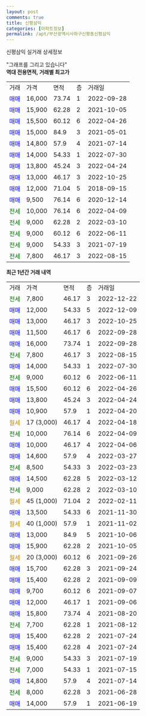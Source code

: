 ```yaml
---
layout: post
comments: true
title: 신평삼익
categories: [아파트정보]
permalink: /apt/부산광역시사하구신평동신평삼익
---
```


신평삼익 실거래 상세정보

<script type="text/javascript">
  google.charts.load('current', {'packages':['line', 'corechart']});
  google.charts.setOnLoadCallback(drawChart);

  function drawChart() {
    var data = new google.visualization.DataTable();
    data.addColumn('date', '거래일');
    data.addColumn('number', "매매");
    data.addColumn('number', "전세");
    data.addColumn('number', "전매");

    data.addRows([[new Date(Date.parse("2022-12-22")), null, 7800, null], [new Date(Date.parse("2022-12-09")), 12000, null, null], [new Date(Date.parse("2022-10-25")), 13000, null, null], [new Date(Date.parse("2022-09-28")), 11500, null, null], [new Date(Date.parse("2022-09-28")), 16000, null, null], [new Date(Date.parse("2022-08-15")), null, 7800, null], [new Date(Date.parse("2022-07-30")), 14000, null, null], [new Date(Date.parse("2022-06-11")), null, 9000, null], [new Date(Date.parse("2022-04-26")), 15500, null, null], [new Date(Date.parse("2022-04-24")), 13800, null, null], [new Date(Date.parse("2022-04-20")), 10900, null, null], [new Date(Date.parse("2022-04-18")), null, null, null], [new Date(Date.parse("2022-04-09")), null, 10000, null], [new Date(Date.parse("2022-04-06")), 10000, null, null], [new Date(Date.parse("2022-03-27")), 14600, null, null], [new Date(Date.parse("2022-03-23")), null, 8500, null], [new Date(Date.parse("2022-03-12")), 14500, null, null], [new Date(Date.parse("2022-03-10")), null, 9000, null], [new Date(Date.parse("2022-02-11")), null, null, null], [new Date(Date.parse("2021-11-30")), 13500, null, null], [new Date(Date.parse("2021-11-02")), null, null, null], [new Date(Date.parse("2021-10-06")), 13000, null, null], [new Date(Date.parse("2021-10-05")), 15900, null, null], [new Date(Date.parse("2021-09-26")), null, null, null], [new Date(Date.parse("2021-09-24")), 15700, null, null], [new Date(Date.parse("2021-09-09")), 15400, null, null], [new Date(Date.parse("2021-09-07")), 9700, null, null], [new Date(Date.parse("2021-09-06")), 12000, null, null], [new Date(Date.parse("2021-08-20")), 15800, null, null], [new Date(Date.parse("2021-08-12")), null, 7700, null], [new Date(Date.parse("2021-07-24")), 15400, null, null], [new Date(Date.parse("2021-07-24")), 15400, null, null], [new Date(Date.parse("2021-07-19")), null, 9000, null], [new Date(Date.parse("2021-07-15")), null, 7000, null], [new Date(Date.parse("2021-07-14")), 14800, null, null], [new Date(Date.parse("2021-06-28")), null, 8000, null], [new Date(Date.parse("2021-06-19")), 14000, null, null]]);

    var options = {
      hAxis: {
        format: 'yyyy/MM/dd'
      },    
      lineWidth: 0,
      pointsVisible: true,    
      title: '최근 1년간 유형별 실거래가 분포',
      legend: { position: 'bottom' }
    };

    var formatter = new google.visualization.NumberFormat({pattern:'###,###'} );
    formatter.format(data, 1);
    formatter.format(data, 2);
    
    setTimeout(function() {
        var chart = new google.visualization.LineChart(document.getElementById('columnchart_material'));
        chart.draw(data, (options));
        document.getElementById('loading').style.display = 'none';
    }, 200);
  }
</script>


<div id="loading" style="z-index:20; display: block; margin-left: 0px">"그래프를 그리고 있습니다"</div>
<div id="columnchart_material" style="width: 95%; margin-left: 0px; display: block"></div>
<!-- contents start -->
<b>역대 전용면적, 거래별 최고가</b>
<table class="sortable">
    <tr>
      <td>거래</td>
      <td>가격</td>
      <td>면적</td>
      <td>층</td>
      <td>거래일</td>
    </tr>
        <tr>
          <td><a style="color: blue">매매</a></td>
          <td>16,000</td>
          <td>73.74</td>
          <td>1</td>
          <td>2022-09-28</td>
        </tr>            <tr>
          <td><a style="color: blue">매매</a></td>
          <td>15,900</td>
          <td>62.28</td>
          <td>2</td>
          <td>2021-10-05</td>
        </tr>            <tr>
          <td><a style="color: blue">매매</a></td>
          <td>15,500</td>
          <td>60.12</td>
          <td>6</td>
          <td>2022-04-26</td>
        </tr>            <tr>
          <td><a style="color: blue">매매</a></td>
          <td>15,000</td>
          <td>84.9</td>
          <td>3</td>
          <td>2021-05-01</td>
        </tr>            <tr>
          <td><a style="color: blue">매매</a></td>
          <td>14,800</td>
          <td>57.9</td>
          <td>4</td>
          <td>2021-07-14</td>
        </tr>            <tr>
          <td><a style="color: blue">매매</a></td>
          <td>14,000</td>
          <td>54.33</td>
          <td>1</td>
          <td>2022-07-30</td>
        </tr>            <tr>
          <td><a style="color: blue">매매</a></td>
          <td>13,800</td>
          <td>45.24</td>
          <td>3</td>
          <td>2022-04-24</td>
        </tr>            <tr>
          <td><a style="color: blue">매매</a></td>
          <td>13,000</td>
          <td>46.17</td>
          <td>3</td>
          <td>2022-10-25</td>
        </tr>            <tr>
          <td><a style="color: blue">매매</a></td>
          <td>12,000</td>
          <td>71.04</td>
          <td>5</td>
          <td>2018-09-15</td>
        </tr>            <tr>
          <td><a style="color: blue">매매</a></td>
          <td>9,500</td>
          <td>76.14</td>
          <td>6</td>
          <td>2020-12-14</td>
        </tr>        
        <tr>
              <td><a style="color: darkgreen">전세</a></td>
              <td>10,000</td>
              <td>76.14</td>
              <td>6</td>
              <td>2022-04-09</td>
            </tr>            <tr>
              <td><a style="color: darkgreen">전세</a></td>
              <td>9,000</td>
              <td>62.28</td>
              <td>2</td>
              <td>2022-03-10</td>
            </tr>            <tr>
              <td><a style="color: darkgreen">전세</a></td>
              <td>9,000</td>
              <td>60.12</td>
              <td>6</td>
              <td>2022-06-11</td>
            </tr>            <tr>
              <td><a style="color: darkgreen">전세</a></td>
              <td>9,000</td>
              <td>54.33</td>
              <td>3</td>
              <td>2021-07-19</td>
            </tr>            <tr>
              <td><a style="color: darkgreen">전세</a></td>
              <td>7,800</td>
              <td>46.17</td>
              <td>3</td>
              <td>2022-08-15</td>
            </tr>        
    
</table>

<b>최근 1년간 거래 내역</b>

<table class="sortable">
    <tr>
      <td>거래</td>
      <td>가격</td>
      <td>면적</td>
      <td>층</td>
      <td>거래일</td>
    </tr>
    <tr>
      <td><a style="color: darkgreen">전세</a></td>
      <td>7,800</td>
      <td>46.17</td>
      <td>3</td>
      <td>2022-12-22</td>
    </tr>          <tr>
      <td><a style="color: blue">매매</a></td>
      <td>12,000</td>
      <td>54.33</td>
      <td>5</td>
      <td>2022-12-09</td>
    </tr>          <tr>
      <td><a style="color: blue">매매</a></td>
      <td>13,000</td>
      <td>46.17</td>
      <td>3</td>
      <td>2022-10-25</td>
    </tr>          <tr>
      <td><a style="color: blue">매매</a></td>
      <td>11,500</td>
      <td>46.17</td>
      <td>6</td>
      <td>2022-09-28</td>
    </tr>          <tr>
      <td><a style="color: blue">매매</a></td>
      <td>16,000</td>
      <td>73.74</td>
      <td>1</td>
      <td>2022-09-28</td>
    </tr>          <tr>
      <td><a style="color: darkgreen">전세</a></td>
      <td>7,800</td>
      <td>46.17</td>
      <td>3</td>
      <td>2022-08-15</td>
    </tr>          <tr>
      <td><a style="color: blue">매매</a></td>
      <td>14,000</td>
      <td>54.33</td>
      <td>1</td>
      <td>2022-07-30</td>
    </tr>          <tr>
      <td><a style="color: darkgreen">전세</a></td>
      <td>9,000</td>
      <td>60.12</td>
      <td>6</td>
      <td>2022-06-11</td>
    </tr>          <tr>
      <td><a style="color: blue">매매</a></td>
      <td>15,500</td>
      <td>60.12</td>
      <td>6</td>
      <td>2022-04-26</td>
    </tr>          <tr>
      <td><a style="color: blue">매매</a></td>
      <td>13,800</td>
      <td>45.24</td>
      <td>3</td>
      <td>2022-04-24</td>
    </tr>          <tr>
      <td><a style="color: blue">매매</a></td>
      <td>10,900</td>
      <td>57.9</td>
      <td>1</td>
      <td>2022-04-20</td>
    </tr>          <tr>
      <td><a style="color: darkgoldenrod">월세</a></td>
      <td>17 (3,000)</td>
      <td>46.17</td>
      <td>4</td>
      <td>2022-04-18</td>
    </tr>          <tr>
      <td><a style="color: darkgreen">전세</a></td>
      <td>10,000</td>
      <td>76.14</td>
      <td>6</td>
      <td>2022-04-09</td>
    </tr>          <tr>
      <td><a style="color: blue">매매</a></td>
      <td>10,000</td>
      <td>46.17</td>
      <td>4</td>
      <td>2022-04-06</td>
    </tr>          <tr>
      <td><a style="color: blue">매매</a></td>
      <td>14,600</td>
      <td>57.9</td>
      <td>4</td>
      <td>2022-03-27</td>
    </tr>          <tr>
      <td><a style="color: darkgreen">전세</a></td>
      <td>8,500</td>
      <td>54.33</td>
      <td>3</td>
      <td>2022-03-23</td>
    </tr>          <tr>
      <td><a style="color: blue">매매</a></td>
      <td>14,500</td>
      <td>62.28</td>
      <td>5</td>
      <td>2022-03-12</td>
    </tr>          <tr>
      <td><a style="color: darkgreen">전세</a></td>
      <td>9,000</td>
      <td>62.28</td>
      <td>2</td>
      <td>2022-03-10</td>
    </tr>          <tr>
      <td><a style="color: darkgoldenrod">월세</a></td>
      <td>45 (1,000)</td>
      <td>71.04</td>
      <td>2</td>
      <td>2022-02-11</td>
    </tr>          <tr>
      <td><a style="color: blue">매매</a></td>
      <td>13,500</td>
      <td>54.33</td>
      <td>6</td>
      <td>2021-11-30</td>
    </tr>          <tr>
      <td><a style="color: darkgoldenrod">월세</a></td>
      <td>40 (1,000)</td>
      <td>57.9</td>
      <td>1</td>
      <td>2021-11-02</td>
    </tr>          <tr>
      <td><a style="color: blue">매매</a></td>
      <td>13,000</td>
      <td>84.9</td>
      <td>5</td>
      <td>2021-10-06</td>
    </tr>          <tr>
      <td><a style="color: blue">매매</a></td>
      <td>15,900</td>
      <td>62.28</td>
      <td>2</td>
      <td>2021-10-05</td>
    </tr>          <tr>
      <td><a style="color: darkgoldenrod">월세</a></td>
      <td>20 (3,000)</td>
      <td>60.12</td>
      <td>6</td>
      <td>2021-09-26</td>
    </tr>          <tr>
      <td><a style="color: blue">매매</a></td>
      <td>15,700</td>
      <td>62.28</td>
      <td>3</td>
      <td>2021-09-24</td>
    </tr>          <tr>
      <td><a style="color: blue">매매</a></td>
      <td>15,400</td>
      <td>62.28</td>
      <td>2</td>
      <td>2021-09-09</td>
    </tr>          <tr>
      <td><a style="color: blue">매매</a></td>
      <td>9,700</td>
      <td>60.12</td>
      <td>6</td>
      <td>2021-09-07</td>
    </tr>          <tr>
      <td><a style="color: blue">매매</a></td>
      <td>12,000</td>
      <td>46.17</td>
      <td>1</td>
      <td>2021-09-06</td>
    </tr>          <tr>
      <td><a style="color: blue">매매</a></td>
      <td>15,800</td>
      <td>73.74</td>
      <td>4</td>
      <td>2021-08-20</td>
    </tr>          <tr>
      <td><a style="color: darkgreen">전세</a></td>
      <td>7,700</td>
      <td>62.28</td>
      <td>1</td>
      <td>2021-08-12</td>
    </tr>          <tr>
      <td><a style="color: blue">매매</a></td>
      <td>15,400</td>
      <td>62.28</td>
      <td>2</td>
      <td>2021-07-24</td>
    </tr>          <tr>
      <td><a style="color: blue">매매</a></td>
      <td>15,400</td>
      <td>62.28</td>
      <td>4</td>
      <td>2021-07-24</td>
    </tr>          <tr>
      <td><a style="color: darkgreen">전세</a></td>
      <td>9,000</td>
      <td>54.33</td>
      <td>3</td>
      <td>2021-07-19</td>
    </tr>          <tr>
      <td><a style="color: darkgreen">전세</a></td>
      <td>7,000</td>
      <td>54.33</td>
      <td>1</td>
      <td>2021-07-15</td>
    </tr>          <tr>
      <td><a style="color: blue">매매</a></td>
      <td>14,800</td>
      <td>57.9</td>
      <td>4</td>
      <td>2021-07-14</td>
    </tr>          <tr>
      <td><a style="color: darkgreen">전세</a></td>
      <td>8,000</td>
      <td>62.28</td>
      <td>3</td>
      <td>2021-06-28</td>
    </tr>          <tr>
      <td><a style="color: blue">매매</a></td>
      <td>14,000</td>
      <td>57.9</td>
      <td>1</td>
      <td>2021-06-19</td>
    </tr>      </table>
<!-- contents end -->    

